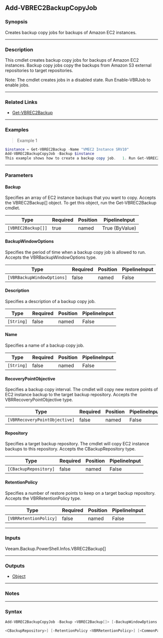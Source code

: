 Add-VBREC2BackupCopyJob
-----------------------

### Synopsis
Creates backup copy jobs for backups of Amazon EC2 instances.

---

### Description

This cmdlet creates backup copy jobs for backups of Amazon EC2 instances. Backup copy jobs copy the backups from Amazon S3 external repositories to target repositories.

Note: The cmdlet creates jobs in a disabled state. Run Enable-VBRJob to enable jobs.

---

### Related Links
* [Get-VBREC2Backup](Get-VBREC2Backup)

---

### Examples
> Example 1

```PowerShell
$instance = Get-VBREC2Backup -Name "VMEC2 Instance SRV10"
Add-VBREC2BackupCopyJob -Backup $instance
This example shows how to create a backup copy job.   1. Run Get-VBREC2Backup to get a backup of EC2 instances that you want to copy. Save the result to the $instance variable.   2. Run Add-VBREC2BackupCopyJob with the $instance variable.
```

---

### Parameters
#### **Backup**
Specifies an array of EC2 instance backups that you want to copy. Accepts the VBREC2Backup[] object. To get this object, run the Get-VBREC2Backup cmdlet.

|Type              |Required|Position|PipelineInput |
|------------------|--------|--------|--------------|
|`[VBREC2Backup[]]`|true    |named   |True (ByValue)|

#### **BackupWindowOptions**
Specifies the period of time when a backup copy job is allowed to run. Accepts the VBRBackupWindowOptions type.

|Type                      |Required|Position|PipelineInput|
|--------------------------|--------|--------|-------------|
|`[VBRBackupWindowOptions]`|false   |named   |False        |

#### **Description**
Specifies a description of a backup copy job.

|Type      |Required|Position|PipelineInput|
|----------|--------|--------|-------------|
|`[String]`|false   |named   |False        |

#### **Name**
Specifies a name of a backup copy job.

|Type      |Required|Position|PipelineInput|
|----------|--------|--------|-------------|
|`[String]`|false   |named   |False        |

#### **RecoveryPointObjective**
Specifies a backup copy interval. The cmdlet will copy new restore points of EC2 instance backup to the target backup repository. Accepts the VBRRecoveryPointObjective type.

|Type                         |Required|Position|PipelineInput|
|-----------------------------|--------|--------|-------------|
|`[VBRRecoveryPointObjective]`|false   |named   |False        |

#### **Repository**
Specifies a target backup repository. The cmdlet will copy EC2 instance backups to this repository. Accepts the CBackupRepository type.

|Type                 |Required|Position|PipelineInput|
|---------------------|--------|--------|-------------|
|`[CBackupRepository]`|false   |named   |False        |

#### **RetentionPolicy**
Specifies a number of restore points to keep on a target backup repository. Accepts the VBRRetentionPolicy type.

|Type                  |Required|Position|PipelineInput|
|----------------------|--------|--------|-------------|
|`[VBRRetentionPolicy]`|false   |named   |False        |

---

### Inputs
Veeam.Backup.PowerShell.Infos.VBREC2Backup[]

---

### Outputs
* [Object](https://learn.microsoft.com/en-us/dotnet/api/System.Object)

---

### Notes

---

### Syntax
```PowerShell
Add-VBREC2BackupCopyJob -Backup <VBREC2Backup[]> [-BackupWindowOptions <VBRBackupWindowOptions>] [-Description <String>] [-Name <String>] [-RecoveryPointObjective <VBRRecoveryPointObjective>] [-Repository 
```
```PowerShell
<CBackupRepository>] [-RetentionPolicy <VBRRetentionPolicy>] [<CommonParameters>]
```
